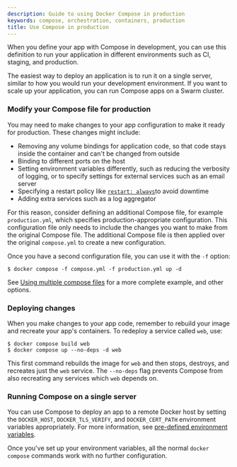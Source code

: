 ```yaml
---
description: Guide to using Docker Compose in production
keywords: compose, orchestration, containers, production
title: Use Compose in production
---
```


When you define your app with Compose in development, you can use this
definition to run your application in different environments such as CI,
staging, and production.

The easiest way to deploy an application is to run it on a single server,
similar to how you would run your development environment. If you want to scale
up your application, you can run Compose apps on a Swarm cluster.

### Modify your Compose file for production

You may need to make changes to your app configuration to make it ready for
production. These changes might include:

- Removing any volume bindings for application code, so that code stays inside
  the container and can't be changed from outside
- Binding to different ports on the host
- Setting environment variables differently, such as reducing the verbosity of
  logging, or to specify settings for external services such as an email server
- Specifying a restart policy like [`restart: always`](/reference/compose-file/services.md#restart)to avoid downtime
- Adding extra services such as a log aggregator

For this reason, consider defining an additional Compose file, for example
`production.yml`, which specifies production-appropriate
configuration. This configuration file only needs to include the changes you want to make from the original Compose file. The additional Compose file
is then applied over the original `compose.yml` to create a new configuration.

Once you have a second configuration file, you can use it with the
`-f` option:

```console
$ docker compose -f compose.yml -f production.yml up -d
```

See [Using multiple compose files](multiple-compose-files/index.md) for a more complete example, and other options.

### Deploying changes

When you make changes to your app code, remember to rebuild your image and
recreate your app's containers. To redeploy a service called
`web`, use:

```console
$ docker compose build web
$ docker compose up --no-deps -d web
```

This first command rebuilds the image for `web` and then stops, destroys, and recreates
just the `web` service. The `--no-deps` flag prevents Compose from also
recreating any services which `web` depends on.

### Running Compose on a single server

You can use Compose to deploy an app to a remote Docker host by setting the
`DOCKER_HOST`, `DOCKER_TLS_VERIFY`, and `DOCKER_CERT_PATH` environment variables
appropriately. For more information, see [pre-defined environment variables](environment-variables/envvars.md).

Once you've set up your environment variables, all the normal `docker compose`
commands work with no further configuration.
